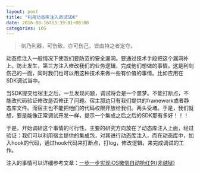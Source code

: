 ```yaml
---
layout: post
title: "利用动态库注入调试SDK"
date: 2016-08-16T13:39:01+08:00
categories: iOS
---
```


> 剑乃利器，可伤敌，亦可伤己，皆由持之者定夺。


动态库注入一般情况下使我们要防范的安全漏洞。要通过技术手段把这个漏洞补上。防止发生，第三方注入修改我们的业务逻辑，完成他们想做的事情。这是利剑伤己的一面，同时我们也可以用这种技术来做一些有价值的事情。比如应用在SDK调试当中。

当SDK提交给宿主之后，一旦发现问题，调试将会是一个噩梦。不能打断点，不能改代码验证修改是否修正了问题。宿主那边只有我们提供的framework或者静态库文件。而宿主也不能把他们的代码权限开放给我们。两头受堵。于是，我们就想，要是能像正常调试开发一样，提示一个集成之后之后的SDK那有多好！！！

于是，开始调研这个事情的可行性。主要的研究方向放在了动态库注入上面，经过验证：我们可以利用宿主提供的集成包，对其进行动态库注入，而在动态库中，加入hook的代码，通过hook代码来打断点，打log，修改逻辑，来完成调试的工作。

注入的事情可以详细参考文章：[一步一步实现iOS微信自动抢红包(非越狱)](http://www.jianshu.com/p/189afbe3b429)






